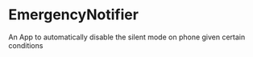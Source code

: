 # EmergencyNotifier
An App to automatically disable the silent mode on phone given certain conditions
